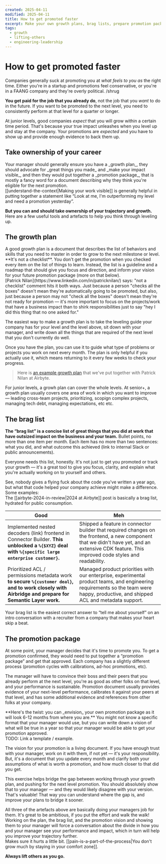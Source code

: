 ```yaml
---
created: 2025-04-11
modified: 2025-04-11
title: How to get promoted faster
excerpt: Make your own growth plans, brag lists, prepare promotion packages, and for the love of gawd start writing.
tags:
  - growth
  - lifting-others
  - engineering-leadership
---
```


# How to get promoted faster

Companies generally suck at promoting you at _what feels to you as_ the right time. Either you're in a startup and promotions feel conservative, or you're in a FAANG company and they're overly political. /shrug

**You get paid for the job that you already do**, not the job that you _want_ to do in the future. If you want to be promoted to the next level, you need to consistently perform at that level for a quarter or longer.

At junior levels, good companies _expect_ that you will grow within a certain time period. That's because your true impact unleashes when you level up and stay at the company. Your promotions are _expected_ and you have to show up and provide enough evidence to back them up.

## Take ownership of your career

<WithAside>
Your manager should generally ensure you have a _growth plan_, they should advocate for _great things you made_ and _make your impact visible_, and then they would put together a _promotion package_, that is mostly a fancy word for a document describing why they think you're eligible for the next promotion.

<Aside>
[[understand-the-context|Making your work visible]] is generally helpful in putting together a statement like “Look at me, I'm outperforming my level and need a promotion yesterday”.
</Aside>
</WithAside>

**But you can and should take ownership of your trajectory and growth.** Here are a few useful tools and artefacts to help you think through leveling up.

## The growth plan

<WithAside>
A good growth plan is a document that describes the list of behaviors and skills that you need to master in order to grow to the next milestone or level. **It's not a checklist**. You don't get the promotion when you checked every item on the list of things to learn. Instead, the list is a guideline and a roadmap that should give you focus and direction, and inform your vision for your future promotion package (more on that below).
<Aside>
[Patrick Nilan](https://www.linkedin.com/in/patricknilan/) says: "not a checklist" comment hits it both ways. Just because a person "checks all the boxes" doesn't mean they're automatically going to be promoted, but also, just because a person may not "check all the boxes" doesn't mean they're not ready for promotion — it's more important to focus on the projects/work that have a business impact than to shirk responsibilities just to say "hey I did this thing that no one asked for."
</Aside>
</WithAside>

The easiest way to make a growth plan is to take the leveling guide your company has for your level and the level above, sit down with your manager, and write down all the things that are required of the next level that you don't currently do well.

Once you have the plan, you can use it to guide what type of problems or projects you work on next every month. The plan is only helpful if you actually use it, which means returning to it every few weeks to check your progress.

> Here is [an example growth plan](https://docs.google.com/document/d/10j0o6vnBLIu-eI5DxjnYj-vH1axbvBo-zq6KCAwu5AQ/edit?tab=t.0) that we've put together with Patrick Nilan at Airbyte.

For junior levels, a growh plan can cover the whole levels. At senior+, a growth plan usually covers one area of work in which you want to improve — leading cross-team projects, prioritizing, scopign complex projects, managing tech debt, managing expectations, etc etc.

## The brag list

**The “brag list” is a concise list of great things that you did at work that have outsized impact on the business and your team.** Bullet points, no more than one item per month. Each item has no more than two sentences: what you did, and what outcome this achieved (link to internal Slack or public announcements).

Everyone needs this list, honestly. It's not just to get you promoted or track your growth — it's a great tool to give you focus, clarity, and explain what you're actually working on to yourself and others.

<WithAside>
See, nobody gives a flying fuck about the code you've written a year ago, but what that code helped your company achieve might make a difference. Some examples:
<Aside>
The [[airbyte-2024-in-review|2024 at Airbyte]] post is basically a brag list, hydrated for public consumption.
</Aside>
</WithAside>


| Good | Meh |
| ---- | --- |
| Implemented nested decoders (link) frontend in Connector Builder. **This unblocked a `%{$XYZ}` deal with `%{specific large enterprise customer}`.** | Shipped a feature in connector builder that required changes on the frontend, a new component that we didn't have yet, and an extensive CDK feature. This improved code styles and readability. |
| Prioritized ACL / permissions metadata work **to secure `%{customer deal}`, and to work closely with Airbridge and prepare for Semantic Layer work.** | Managed product priorities with our enterprise, experimental product teams, and engineering requirements so the team were happy, productive, and shipped ACL and metadata support. |


Your brag list is the easiest correct answer to “tell me about yourself” on an intro conversation with a recruiter from a company that makes your heart skip a beat.

## The promotion package

At some point, your manager decides that it's time to promote you. To get a promotion confirmed, they would need to put together a “promotion package” and get that approved. Each company has a slightly different process (promotion cycles with calibrations, ad-hoc promotions, etc).

The manager will have to convince their boss and their peers that you already perform at the next level, you're as good as other folks on that level, and your performance is sustainable. Promotion document usually provides evidence of your next-level performance, calibrates it against your peers at that level, and has some additional evidence and references from other folks at your company.

<WithAside>
**Here's the twist: you can _envision_ your own promotion package as it will look 6-12 months from where you are.** You might not know a specific format that your manager would use, but you can write down a vision of what will be true in a year so that your manager would be able to get your promotion approved.
<Aside>
TODO: Link a template / example.
</Aside>
</WithAside>

The vision for your promotion is a living document. If you have enough trust with your manager, work on it with them, if not yet — it's your responsibility. But, it's a document that you update every month and clarify both your assumptions of what is worth a promotion, and how much closer to that did you get.

This exercise helps bridge the gap between working through your growth plan, and pushing for the next level promotion. You should absolutely show that to your manager — and they would likely disagree with your version. That's valuable! That way you can understand where the gap is, and improve your plans to bridge it sooner.

<WithAside>
All three of the artefacts above are basically doing your managers job for them. It's great to be ambitious, if you put the effort and walk the walk! Working on the plan, the brag list, and the promotion vision and showing them to your manager will force a conversation about the divide in how you and your manager see your performance and impact, which in turn will help you improve your trajectory further.

<Aside>
Makes sure it hurts a little bit. [[pain-is-a-part-of-the-process|You don't grow much by staying in your comfort zone]].
</Aside>
</WithAside>

**Always lift others as you go.**
